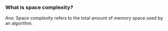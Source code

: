 ### What is space complexity?

Ans: Space complexity refers to the total amount of memory space used by an algorithm.
